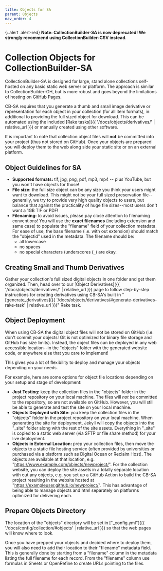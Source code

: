```yaml
---
title: Objects for SA
parent: Objects
nav_order: 4
---
```


{:.alert .alert-red}
**Note: CollectionBuilder-SA is now deprecated! We strongly recommend using CollectionBuilder-CSV instead.**

# Collection Objects for CollectionBuilder-SA

CollectionBuilder-SA is designed for large, stand alone collections self-hosted on any basic static web server or platform.
The approach is similar to CollectionBuilder-GH, but is more robust and goes beyond the limitations of hosting on GitHub Pages.

CB-SA requires that you generate a thumb and small image derivative or representation for each object in your collection (for all item formats), in additional to providing the full sized object for download.
This can be automated using the included [Rake tasks]({{ '/docs/objects/derivatives/' | relative_url }}) or manually created using other software.

It is important to note that collection object files will **not** be committed into your project (thus not stored on GitHub). 
Once your objects are prepared you will deploy them to the web along side your static site or on an external platform.

## Object Guidelines for SA

- **Supported formats:** tif, jpg, png, pdf, mp3, mp4 -- plus YouTube, but you won't have objects for those!
- **File size:** the full size object can be any size you think your users might want to download. This might not be your full sized preservation file--generally, we try to provide very high quality objects to users, but balance that against the practicality of huge file sizes--most users don't want a 1GB TIF or PDF!
- **Filenaming:** to avoid issues, please pay close attention to filenaming conventions! You will use the **exact filenames** (including extension and same case) to populate the "filename" field of your collection metadata. For ease of use, the base filename (i.e. with out extension) should match the "objectid" used in the metadata. The filename should be:
    - all lowercase
    - no spaces
    - no special characters (underscores (`_`) are okay.

## Creating Small and Thumb Derivatives

Gather your collection's full sized digital objects in one folder and get them organized. Then, head over to our [Object Derivatives]({{ '/docs/objects/derivatives/' | relative_url }}) page to follow step-by-step instructions for creating derivatives using CB-SA's built in "[generate_derivatives]({{ '/docs/objects/derivatives/#generate-derivatives-rake-task' | relative_url }})" Rake task.

## Object Deployment

When using CB-SA the digital object files will not be stored on GitHub (i.e. don't commit your objects! Git is not optimized for binary file storage and GitHub has size limits).
Instead, the object files can be deployed in any web accessible location--in the "objects" folder with the generated website code, or anywhere else that you care to implement!

This gives you a lot of flexibility to deploy and manage your objects depending on your needs.

For example, here are some options for object file locations depending on your setup and stage of development:

- **Just Testing:** keep the collection files in the "objects" folder in the project repository on your local machine. The files will *not* be committed to the repository, so are not available on GitHub. However, you will still be able to generate and test the site on your local machine.
- **Objects Deployed with Site:** you keep the collection files in the "objects" folder in the project repository on your local machine. When generating the site for deployment, Jekyll will copy the objects into the "_site" folder along with the rest of the site assets. Everything in "_site" is copied to a static web server (via SFTP or file share method) for your live deployment.
- **Objects in External Location:** prep your collection files, then move the objects to a static file hosting service (often provided by universities or purchased via a platform such as Digital Ocean or Reclaim Host). The objects are available at that location, e.g. "https://www.example.com/objects/newproject/". For the collection website, you can deploy the site assets in a totally separate location with out any objects, e.g. you set up a GitHub Action to build the CB-SA project resulting in the website hosted at "https://exampleuser.github.io/newproject/". This has advantage of being able to manage objects and html separately on platforms optimized for delivering each.

## Prepare Objects Directory 

The location of the "objects" directory will be set in ["_config.yml"]({{ '/docs/config/collection/#objects' | relative_url }}) so that the web pages will know where to look.

Once you have prepped your objects and decided where to deploy them, you will also need to add their location to their "filename" metadata field.
This is generally done by starting from a "filename" column in the metadata listing the full filename for each record.
From the "filename" column use formulas in Sheets or OpenRefine to create URLs pointing to the files. 